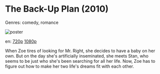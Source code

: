 # The Back-Up Plan (2010)

Genres: comedy, romance

![poster](http://image.tmdb.org/t/p/w500/1Ig6ZQpLZfLsdvMLHD0inc2w0HB.jpg)

en:
  [720p](magnet:?xt=urn:btih:F9BDE4A5883960944C03091892A26CE7A01769E8&tr=udp://glotorrents.pw:6969/announce&tr=udp://tracker.opentrackr.org:1337/announce&tr=udp://torrent.gresille.org:80/announce&tr=udp://tracker.openbittorrent.com:80&tr=udp://tracker.coppersurfer.tk:6969&tr=udp://tracker.leechers-paradise.org:6969&tr=udp://p4p.arenabg.ch:1337&tr=udp://tracker.internetwarriors.net:1337)
  [1080p](magnet:?xt=urn:btih:7F6D234CB2F7EAEE25B14355672AA98A0CD8EE04&tr=udp://glotorrents.pw:6969/announce&tr=udp://tracker.opentrackr.org:1337/announce&tr=udp://torrent.gresille.org:80/announce&tr=udp://tracker.openbittorrent.com:80&tr=udp://tracker.coppersurfer.tk:6969&tr=udp://tracker.leechers-paradise.org:6969&tr=udp://p4p.arenabg.ch:1337&tr=udp://tracker.internetwarriors.net:1337)
  


When Zoe tires of looking for Mr. Right, she decides to have a baby on her own. But on the day she's artificially inseminated, she meets Stan, who seems to be just who she's been searching for all her life. Now, Zoe has to figure out how to make her two life's dreams fit with each other.